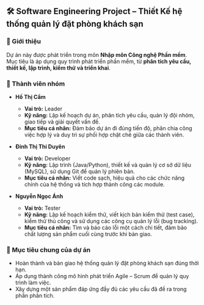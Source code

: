 
## 🛠️ Software Engineering Project – Thiết Kế hệ thống quản lý đặt phòng khách sạn

### 📌 Giới thiệu
Dự án này được phát triển trong môn **Nhập môn Công nghệ Phần mềm**.
Mục tiêu là áp dụng quy trình phát triển phần mềm, từ **phân tích yêu cầu, thiết kế, lập trình, kiểm thử và triển khai**.

### 👥 Thành viên nhóm
* **Hồ Thị Cẩm**
    * **Vai trò:** Leader
    * **Kỹ năng:** Lập kế hoạch dự án, phân tích yêu cầu, quản lý đội nhóm, giao tiếp và giải quyết vấn đề.
    * **Mục tiêu cá nhân:** Đảm bảo dự án đi đúng tiến độ, phân chia công việc hợp lý và duy trì sự phối hợp chặt chẽ giữa các thành viên.

* **Đinh Thị Thi Duyên**
    * **Vai trò:** Developer
    * **Kỹ năng:** Lập trình (Java/Python), thiết kế và quản lý cơ sở dữ liệu (MySQL), sử dụng Git để quản lý phiên bản.
    * **Mục tiêu cá nhân:** Viết code sạch, hiệu quả cho các chức năng chính của hệ thống và tích hợp thành công các module.

* **Nguyễn Ngọc Ánh**
    * **Vai trò:** Tester
    * **Kỹ năng:** Lập kế hoạch kiểm thử, viết kịch bản kiểm thử (test case), kiểm thử thủ công và sử dụng các công cụ quản lý lỗi (bug tracking).
    * **Mục tiêu cá nhân:** Tìm và báo cáo lỗi một cách chi tiết, đảm bảo chất lượng sản phẩm cuối cùng trước khi bàn giao.

### 🎯 Mục tiêu chung của dự án
* Hoàn thành và bàn giao hệ thống quản lý đặt phòng khách sạn đúng thời hạn.
* Áp dụng thành công mô hình phát triển Agile – Scrum để quản lý quy trình làm việc.
* Xây dựng một sản phẩm đáp ứng đầy đủ các yêu cầu đã đề ra trong phần phân tích.
